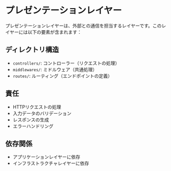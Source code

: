 # プレゼンテーションレイヤー

プレゼンテーションレイヤーは、外部との通信を担当するレイヤーです。このレイヤーには以下の要素が含まれます：

## ディレクトリ構造

- `controllers/`: コントローラー（リクエストの処理）
- `middlewares/`: ミドルウェア（共通処理）
- `routes/`: ルーティング（エンドポイントの定義）

## 責任

- HTTPリクエストの処理
- 入力データのバリデーション
- レスポンスの生成
- エラーハンドリング

## 依存関係

- アプリケーションレイヤーに依存
- インフラストラクチャレイヤーに依存 
